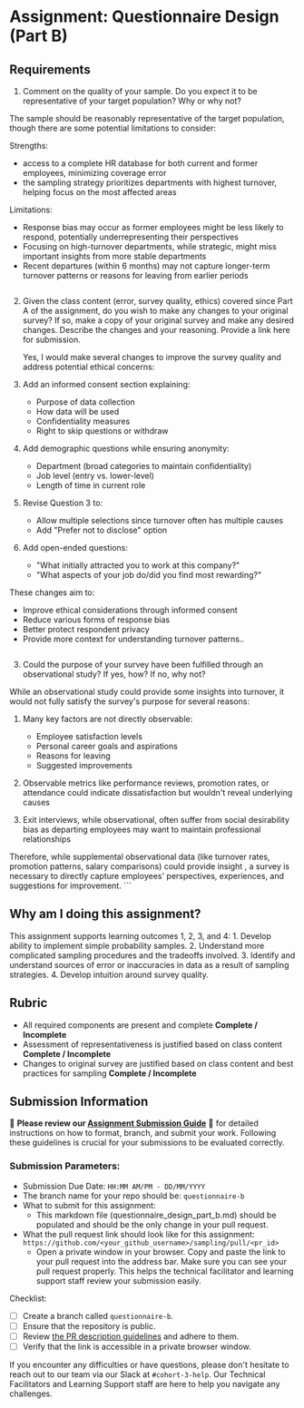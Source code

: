 # Assignment: Questionnaire Design (Part B)

## Requirements
1. Comment on the quality of your sample. Do you expect it to be representative of your target population? Why or why not?

 The sample should be reasonably representative of the target population, though there are some potential limitations to consider:

Strengths:
- access to a complete HR database for both current and former employees, minimizing coverage error
- the sampling strategy prioritizes departments with highest turnover, helping focus on the most affected areas

Limitations:
- Response bias may occur as former employees might be less likely to respond, potentially underrepresenting their perspectives
- Focusing on high-turnover departments, while strategic, might miss important insights from more stable departments
- Recent departures (within 6 months) may not capture longer-term turnover patterns or reasons for leaving from earlier periods
    ```

2. Given the class content (error, survey quality, ethics) covered since Part A of the assignment, do you wish to make any changes to your original survey? If so, make a copy of your original survey and make any desired changes. Describe the changes and your reasoning. Provide a link here for submission.

   Yes, I would make several changes to improve the survey quality and address potential ethical concerns:

1. Add an informed consent section explaining:
   - Purpose of data collection
   - How data will be used
   - Confidentiality measures
   - Right to skip questions or withdraw

2. Add demographic questions while ensuring anonymity:
   - Department (broad categories to maintain confidentiality)
   - Job level (entry vs. lower-level)
   - Length of time in current role

3. Revise Question 3 to:
   - Allow multiple selections since turnover often has multiple causes
   - Add "Prefer not to disclose" option


4. Add open-ended questions:
   - "What initially attracted you to work at this company?"
   - "What aspects of your job do/did you find most rewarding?"

These changes aim to:
- Improve ethical considerations through informed consent
- Reduce various forms of response bias
- Better protect respondent privacy
- Provide more context for understanding turnover patterns..
    ```

3. Could the purpose of your survey have been fulfilled through an observational study? If yes, how? If no, why not?

While an observational study could provide some insights into turnover, it would not fully satisfy the survey's purpose for several reasons:

1. Many key factors are not directly observable:
   - Employee satisfaction levels
   - Personal career goals and aspirations
   - Reasons for leaving
   - Suggested improvements

2. Observable metrics like performance reviews, promotion rates, or attendance could indicate dissatisfaction but wouldn't reveal underlying causes

3.  Exit interviews, while observational, often suffer from social desirability bias as departing employees may want to maintain professional relationships

Therefore, while supplemental observational data (like turnover rates, promotion patterns, salary comparisons) could provide insight , a survey is necessary to directly capture employees' perspectives, experiences, and suggestions for improvement.
    ```

## Why am I doing this assignment?

This assignment supports learning outcomes 1, 2, 3, and 4:
	1.	Develop ability to implement simple probability samples.
	2.	Understand more complicated sampling procedures and the tradeoffs involved.
	3.	Identify and understand sources of error or inaccuracies in data as a result of sampling strategies.
	4.	Develop intuition around survey quality.

## Rubric

-	All required components are present and complete **Complete / Incomplete**
-	Assessment of representativeness is justified based on class content **Complete / Incomplete**
-	Changes to original survey are justified based on class content and best practices for sampling **Complete / Incomplete**

## Submission Information

🚨 **Please review our [Assignment Submission Guide](https://github.com/UofT-DSI/onboarding/blob/main/onboarding_documents/submissions.md)** 🚨 for detailed instructions on how to format, branch, and submit your work. Following these guidelines is crucial for your submissions to be evaluated correctly.

### Submission Parameters:
* Submission Due Date: `HH:MM AM/PM - DD/MM/YYYY`
* The branch name for your repo should be: `questionnaire-b`
* What to submit for this assignment:
    * This markdown file (questionnaire_design_part_b.md) should be populated and should be the only change in your pull request.
* What the pull request link should look like for this assignment: `https://github.com/<your_github_username>/sampling/pull/<pr_id>`
    * Open a private window in your browser. Copy and paste the link to your pull request into the address bar. Make sure you can see your pull request properly. This helps the technical facilitator and learning support staff review your submission easily.

Checklist:
- [ ] Create a branch called `questionnaire-b`.
- [ ] Ensure that the repository is public.
- [ ] Review [the PR description guidelines](https://github.com/UofT-DSI/onboarding/blob/main/onboarding_documents/submissions.md#guidelines-for-pull-request-descriptions) and adhere to them.
- [ ] Verify that the link is accessible in a private browser window.

If you encounter any difficulties or have questions, please don't hesitate to reach out to our team via our Slack at `#cohort-3-help`. Our Technical Facilitators and Learning Support staff are here to help you navigate any challenges.
